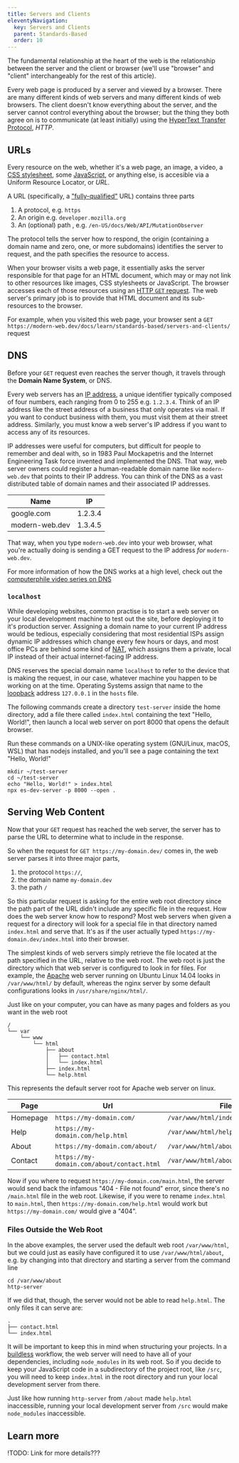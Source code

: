 ```yaml
---
title: Servers and Clients
eleventyNavigation:
  key: Servers and Clients
  parent: Standards-Based
  order: 10
---
```


The fundamental relationship at the heart of the web is the relationship between the server and the client or browser (we'll use "browser" and "client" interchangeably for the rest of this article).

Every web page is produced by a server and viewed by a browser.
There are many different kinds of web servers and many different kinds of web browsers.
The client doesn't know everything about the server, and the server cannot control everything about the browser;
but the thing they both agree on is to communicate (at least initially) using
the [HyperText Transfer Protocol](https://developer.mozilla.org/en-US/docs/Web/HTTP), <dfn><abbr>HTTP</abbr></dfn>.

## URLs

Every resource on the web, whether it's a web page, an image, a video, a [CSS stylesheet](./css.md), some [JavaScript](./javascript.md), or anything else, is accesible via a Uniform Resource Locator, or <dfn><abbr>URL</abbr></dfn>.

A URL (specifically, a ["fully-qualified"](../html/#fully-qualified-urls) URL) contains three parts

1. A protocol, e.g. `https`
2. An origin e.g. `developer.mozilla.org`
3. An (optional) path , e.g. `/en-US/docs/Web/API/MutationObserver`

The protocol tells the server how to respond, the origin (containing a domain name and zero, one, or more subdomains) identifies the server to request, and the path specifies the resource to access.

When your browser visits a web page, it essentially asks the server responsible for that page
for an HTML document, which may or may not link to other resources like images, CSS stylesheets or
JavaScript. The browser accesses each of those resources using an [HTTP `GET` request](https://developer.mozilla.org/en-US/docs/Web/HTTP/Methods/GET). The web server's primary job is to provide that HTML document and its sub-resources to the browser.

For example, when you visited this web page, your browser sent a `GET https://modern-web.dev/docs/learn/standards-based/servers-and-clients/` request

## DNS

Before your `GET` request even reaches the server though, it travels through the **Domain Name System**, or <abbr>DNS</abbr>.

Every web servers has an [IP address](https://developer.mozilla.org/en-US/docs/Glossary/IP_Address),
a unique identifier typically composed of four numbers, each ranging from 0 to 255 e.g. `1.2.3.4`.
Think of an IP address like the street address of a business that only operates via mail.
If you want to conduct business with them, you must visit them at their street address.
Similarly, you must know a web server's IP address if you want to access any of its resources.

IP addresses were useful for computers, but difficult for people to remember and deal with,
so in 1983 Paul Mockapetris and the Internet Engineering Task force invented and implemented the DNS. That way, web server owners could register a human-readable domain name like
`modern-web.dev` that points to their IP address. You can think of the DNS as a vast distributed
table of domain names and their associated IP addresses.

| Name           | IP      |
| -------------- | ------- |
| google.com     | 1.2.3.4 |
| modern-web.dev | 1.3.4.5 |

That way, when you type `modern-web.dev` into your
web browser, what you're actually doing is sending a GET request to the IP address _for_ `modern-web.dev`.

For more information of how the DNS works at a high level, check out the [computerphile video series on DNS](https://www.youtube.com/watch?v=uOfonONtIuk)

### `localhost`

While developing websites, common practise is to start a web server on your local development machine to test out the site, before deploying it to it's production server. Assigning a domain name to your current IP address would be tedious, especially considering that most residential ISPs assign dynamic IP addresses which change every few hours or days, and most office PCs are behind some kind of [NAT](https://www.wikiwand.com/en/Network_address_translation), which assigns them a private, local IP instead of their actual internet-facing IP address.

DNS reserves the special domain name `localhost` to refer to the device that is making the request, in our case, whatever machine you happen to be working on at the time. Operating Systems assign that name to the [loopback](https://www.wikiwand.com/en/Localhost#/Loopback) address `127.0.0.1` in the `hosts` file.

The following commands create a directory `test-server` inside the home directory, add a file there called `index.html` containing the text "Hello, World!", then launch a local web server on port 8000 that opens the default browser.

Run these commands on a UNIX-like operating system (GNU/Linux, macOS, WSL) that has nodejs installed, and you'll see a page containing the text "Hello, World!"

```
mkdir ~/test-server
cd ~/test-server
echo "Hello, World!" > index.html
npx es-dev-server -p 8000 --open .
```

## Serving Web Content

Now that your `GET` request has reached the web server, the server has to parse the URL to determine what to include in the response.

So when the request for `GET https://my-domain.dev/` comes in, the web server parses it into three major parts,

1. the protocol `https://`,
2. the domain name `my-domain.dev`
3. the path `/`

So this particular request is asking for the entire web root directory since the path part of the URL didn't include any specific file in the request. How does the web server know how to respond? Most web servers when given a request for a directory will look for a special file in that directory named `index.html` and serve that. It's as if the user actually typed `https://my-domain.dev/index.html` into their browser.

The simplest kinds of web servers simply retrieve the file located at the path specified in the URL, relative to the web root. The web root is just the directory which that web server is configured to look in for files. For example, the [Apache](https://httpd.apache.org/) web server running on Ubuntu Linux 14.04 looks in `/var/www/html/` by default, whereas the nginx server by some default configurations looks in `/usr/share/nginx/html/`.

Just like on your computer, you can have as many pages and folders as you want in the web root

```
/
└── var
    └── www
        └── html
            ├── about
            │   ├── contact.html
            │   └── index.html
            ├── index.html
            └── help.html
```

This represents the default server root for Apache web server on linux.

| Page     | Url                                        | File                               |
| -------- | ------------------------------------------ | ---------------------------------- |
| Homepage | `https://my-domain.com/`                   | `/var/www/html/index.html`         |
| Help     | `https://my-domain.com/help.html`          | `/var/www/html/help.html`          |
| About    | `https://my-domain.com/about/`             | `/var/www/html/about/index.html`   |
| Contact  | `https://my-domain.com/about/contact.html` | `/var/www/html/about/contact.html` |

Now if you where to request `https://my-domain.com/main.html`, the server would send back the infamous "404 - File not found" error, since there's no `/main.html` file in the web root.
Likewise, if you were to rename `index.html` to `main.html`, then `https://my-domain.com/help.html` would work but `https://my-domain.com/` would give a "404".

### Files Outside the Web Root

In the above examples, the server used the default web root `/var/www/html`, but we could just as easily have configured it to use `/var/www/html/about`, e.g. by changing into that directory and starting a server from the command line

```
cd /var/www/about
http-server
```

If we did that, though, the server would not be able to read `help.html`.
The only files it can serve are:

```
.
├── contact.html
└── index.html
```

It will be important to keep this in mind when structuring your projects. In a [buildless](#) workflow, the web server will need to have all of your dependencies, including `node_modules` in its web root. So if you decide to keep your JavaScript code in a subdirectory of the project root, like `/src`, you will need to keep `index.html` in the root directory and run your local development server from there.

Just like how running `http-server` from `/about` made `help.html` inaccessible, running your local development server from `/src` would make `node_modules` inaccessible.

## Learn more

!TODO: Link for more details???
